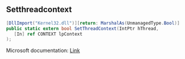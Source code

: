 ## Setthreadcontext

```csharp
[DllImport("Kernel32.dll")][return: MarshalAs(UnmanagedType.Bool)]
public static extern bool SetThreadContext(IntPtr hThread,
   [In] ref CONTEXT lpContext
);
```

Microsoft documentation: [Link](https://docs.microsoft.com/en-us/windows/win32/api/processthreadsapi/nf-processthreadsapi-setthreadcontext)
